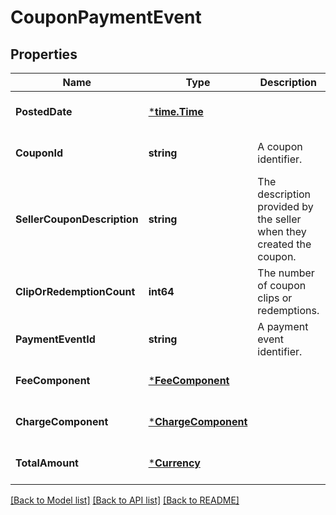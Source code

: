 # CouponPaymentEvent

## Properties
Name | Type | Description | Notes
------------ | ------------- | ------------- | -------------
**PostedDate** | [***time.Time**](time.Time.md) |  | [optional] [default to null]
**CouponId** | **string** | A coupon identifier. | [optional] [default to null]
**SellerCouponDescription** | **string** | The description provided by the seller when they created the coupon. | [optional] [default to null]
**ClipOrRedemptionCount** | **int64** | The number of coupon clips or redemptions. | [optional] [default to null]
**PaymentEventId** | **string** | A payment event identifier. | [optional] [default to null]
**FeeComponent** | [***FeeComponent**](FeeComponent.md) |  | [optional] [default to null]
**ChargeComponent** | [***ChargeComponent**](ChargeComponent.md) |  | [optional] [default to null]
**TotalAmount** | [***Currency**](Currency.md) |  | [optional] [default to null]

[[Back to Model list]](../README.md#documentation-for-models) [[Back to API list]](../README.md#documentation-for-api-endpoints) [[Back to README]](../README.md)

